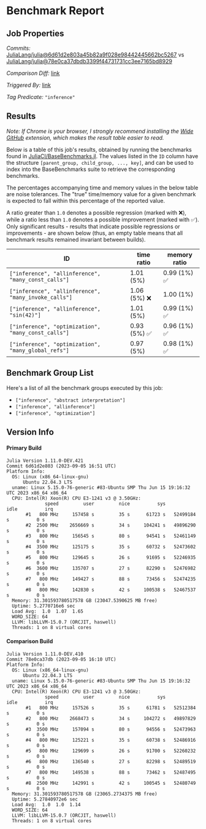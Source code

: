 # Benchmark Report

## Job Properties

*Commits:* [JuliaLang/julia@6d61d2e803a45b82a9f028e98442445662bc5267](https://github.com/JuliaLang/julia/commit/6d61d2e803a45b82a9f028e98442445662bc5267) vs [JuliaLang/julia@78e0ca37dbdb3399f44731731cc3ee7165bd8929](https://github.com/JuliaLang/julia/commit/78e0ca37dbdb3399f44731731cc3ee7165bd8929)

*Comparison Diff:* [link](https://github.com/JuliaLang/julia/compare/78e0ca37dbdb3399f44731731cc3ee7165bd8929..6d61d2e803a45b82a9f028e98442445662bc5267)

*Triggered By:* [link](https://github.com/JuliaLang/julia/pull/51211)

*Tag Predicate:* `"inference"`

## Results

*Note: If Chrome is your browser, I strongly recommend installing the [Wide GitHub](https://chrome.google.com/webstore/detail/wide-github/kaalofacklcidaampbokdplbklpeldpj?hl=en)
extension, which makes the result table easier to read.*

Below is a table of this job's results, obtained by running the benchmarks found in
[JuliaCI/BaseBenchmarks.jl](https://github.com/JuliaCI/BaseBenchmarks.jl). The values
listed in the `ID` column have the structure `[parent_group, child_group, ..., key]`,
and can be used to index into the BaseBenchmarks suite to retrieve the corresponding
benchmarks.

The percentages accompanying time and memory values in the below table are noise tolerances. The "true"
time/memory value for a given benchmark is expected to fall within this percentage of the reported value.

A ratio greater than `1.0` denotes a possible regression (marked with :x:), while a ratio less
than `1.0` denotes a possible improvement (marked with :white_check_mark:). Only significant results - results
that indicate possible regressions or improvements - are shown below (thus, an empty table means that all
benchmark results remained invariant between builds).

| ID | time ratio | memory ratio |
|----|------------|--------------|
| `["inference", "allinference", "many_const_calls"]` | 1.01 (5%)  | 0.99 (1%) :white_check_mark: |
| `["inference", "allinference", "many_invoke_calls"]` | 1.06 (5%) :x: | 1.00 (1%)  |
| `["inference", "allinference", "sin(42)"]` | 1.01 (5%)  | 0.99 (1%) :white_check_mark: |
| `["inference", "optimization", "many_const_calls"]` | 0.93 (5%) :white_check_mark: | 0.96 (1%) :white_check_mark: |
| `["inference", "optimization", "many_global_refs"]` | 0.97 (5%)  | 0.98 (1%) :white_check_mark: |

## Benchmark Group List

Here's a list of all the benchmark groups executed by this job:

- `["inference", "abstract interpretation"]`
- `["inference", "allinference"]`
- `["inference", "optimization"]`

## Version Info

#### Primary Build

```
Julia Version 1.11.0-DEV.421
Commit 6d61d2e803 (2023-09-05 16:51 UTC)
Platform Info:
  OS: Linux (x86_64-linux-gnu)
      Ubuntu 22.04.3 LTS
  uname: Linux 5.15.0-76-generic #83-Ubuntu SMP Thu Jun 15 19:16:32 UTC 2023 x86_64 x86_64
  CPU: Intel(R) Xeon(R) CPU E3-1241 v3 @ 3.50GHz: 
              speed         user         nice          sys         idle          irq
       #1   800 MHz     157458 s         35 s      61723 s   52499184 s          0 s
       #2  2500 MHz    2656669 s         34 s     104241 s   49896290 s          0 s
       #3   800 MHz     156545 s         80 s      94541 s   52461149 s          0 s
       #4  3500 MHz     125175 s         35 s      60732 s   52473602 s          0 s
       #5   800 MHz     129645 s         26 s      91695 s   52246935 s          0 s
       #6  3600 MHz     135707 s         27 s      82290 s   52476982 s          0 s
       #7   800 MHz     149427 s         88 s      73456 s   52474235 s          0 s
       #8   800 MHz     142830 s         42 s     100538 s   52467537 s          0 s
  Memory: 31.301593780517578 GB (23047.5390625 MB free)
  Uptime: 5.2770716e6 sec
  Load Avg:  1.0  1.07  1.65
  WORD_SIZE: 64
  LLVM: libLLVM-15.0.7 (ORCJIT, haswell)
  Threads: 1 on 8 virtual cores

```

#### Comparison Build

```
Julia Version 1.11.0-DEV.410
Commit 78e0ca37db (2023-09-05 16:10 UTC)
Platform Info:
  OS: Linux (x86_64-linux-gnu)
      Ubuntu 22.04.3 LTS
  uname: Linux 5.15.0-76-generic #83-Ubuntu SMP Thu Jun 15 19:16:32 UTC 2023 x86_64 x86_64
  CPU: Intel(R) Xeon(R) CPU E3-1241 v3 @ 3.50GHz: 
              speed         user         nice          sys         idle          irq
       #1   800 MHz     157526 s         35 s      61781 s   52512384 s          0 s
       #2   800 MHz    2668473 s         34 s     104272 s   49897829 s          0 s
       #3  3500 MHz     157094 s         80 s      94556 s   52473963 s          0 s
       #4   800 MHz     125221 s         35 s      60738 s   52486916 s          0 s
       #5   800 MHz     129699 s         26 s      91700 s   52260232 s          0 s
       #6   800 MHz     136540 s         27 s      82298 s   52489519 s          0 s
       #7   800 MHz     149538 s         88 s      73462 s   52487495 s          0 s
       #8  2500 MHz     142991 s         42 s     100545 s   52480749 s          0 s
  Memory: 31.301593780517578 GB (23065.2734375 MB free)
  Uptime: 5.27840972e6 sec
  Load Avg:  1.0  1.0  1.14
  WORD_SIZE: 64
  LLVM: libLLVM-15.0.7 (ORCJIT, haswell)
  Threads: 1 on 8 virtual cores

```
